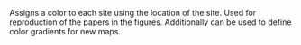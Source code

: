Assigns a color to each site using the location of the site. Used for reproduction of the papers in the figures. Additionally can be used to define color gradients for new maps.